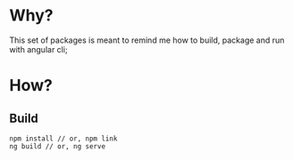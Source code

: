 # Why?

This set of packages is meant to remind me how to build, package and run with angular cli; 

# How?

## Build

```
npm install // or, npm link
ng build // or, ng serve
```